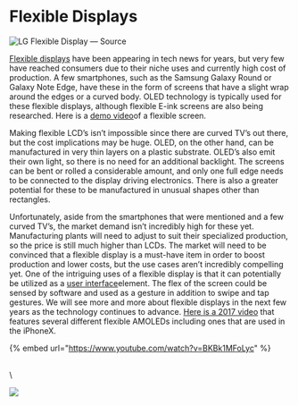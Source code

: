 # Flexible Displays

![LG Flexible Display — Source](https://miro.medium.com/max/1400/1\*cVwinHKRrLJ27NxX\_JRS\_g.jpeg)

[Flexible displays](https://en.wikipedia.org/wiki/Flexible\_display) have been appearing in tech news for years, but very few have reached consumers due to their niche uses and currently high cost of production. A few smartphones, such as the Samsung Galaxy Round or Galaxy Note Edge, have these in the form of screens that have a slight wrap around the edges or a curved body. OLED technology is typically used for these flexible displays, although flexible E-ink screens are also being researched. Here is a [demo video](https://www.youtube.com/watch?list=PL39u5ZEfYDEMqgqR1pTX\_Xh92tL9vutEv\&v=OE3GLUEPoYQ)of a flexible screen.

Making flexible LCD’s isn’t impossible since there are curved TV’s out there, but the cost implications may be huge. OLED, on the other hand, can be manufactured in very thin layers on a plastic substrate. OLED’s also emit their own light, so there is no need for an additional backlight. The screens can be bent or rolled a considerable amount, and only one full edge needs to be connected to the display driving electronics. There is also a greater potential for these to be manufactured in unusual shapes other than rectangles.

Unfortunately, aside from the smartphones that were mentioned and a few curved TV’s, the market demand isn’t incredibly high for these yet. Manufacturing plants will need to adjust to suit their specialized production, so the price is still much higher than LCDs. The market will need to be convinced that a flexible display is a must-have item in order to boost production and lower costs, but the use cases aren’t incredibly compelling yet. One of the intriguing uses of a flexible display is that it can potentially be utilized as a [user interface](http://www.theverge.com/2016/5/5/11604680/holoflex-flexible-holographic-smartphone)element. The flex of the screen could be sensed by software and used as a gesture in addition to swipe and tap gestures. We will see more and more about flexible displays in the next few years as the technology continues to advance. [Here is a 2017 video](https://youtu.be/BKBk1MFoLyc) that features several different flexible AMOLEDs including ones that are used in the iPhoneX.

{% embed url="https://www.youtube.com/watch?v=BKBk1MFoLyc" %}

\
\


![](https://miro.medium.com/max/1300/1\*51AhguoWoivVBlNVd9fA9Q.jpeg)
